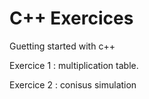 # C++ Exercices

Guetting started with c++

Exercice 1 : multiplication table. 

Exercice 2 : conisus simulation
